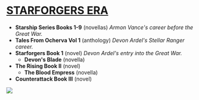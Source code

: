 # [STARFORGERS ERA](starforgers_era.md)

+ **Starship Series Books 1-9** (novellas) *Armon Vance's career before the Great War.*
+ **Tales From Ocherva Vol 1** (anthology) *Devon Ardel's Stellar Ranger career.*
+ **Starforgers Book 1** (novel) *Devon Ardel's entry into the Great War.*
 	- **Devon's Blade** (novella)
+ **The Rising Book II** (novel)
 	- **The Blood Empress** (novella)
+ **Counterattack Book III** (novel)

<img src="../MugWrapAroundCovers_vol1_blue_60.png" />
